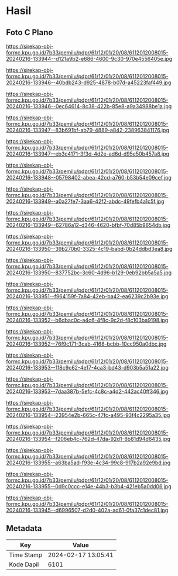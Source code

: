 # Hasil

## Foto C Plano

https://sirekap-obj-formc.kpu.go.id/7b33/pemilu/pdpr/61/12/01/20/08/6112012008015-20240216-133944--d121a9b2-e686-4600-9c30-970e4556405e.jpg

https://sirekap-obj-formc.kpu.go.id/7b33/pemilu/pdpr/61/12/01/20/08/6112012008015-20240216-133946--40bdb243-d925-4878-b07d-a45223faf449.jpg

https://sirekap-obj-formc.kpu.go.id/7b33/pemilu/pdpr/61/12/01/20/08/6112012008015-20240216-133946--0ec64614-8c38-422b-85e8-a9a34988be1a.jpg

https://sirekap-obj-formc.kpu.go.id/7b33/pemilu/pdpr/61/12/01/20/08/6112012008015-20240216-133947--83b691bf-ab79-4889-a842-238963841176.jpg

https://sirekap-obj-formc.kpu.go.id/7b33/pemilu/pdpr/61/12/01/20/08/6112012008015-20240216-133947--eb3c4171-3f3d-4d2e-ad6d-d95e50b457a8.jpg

https://sirekap-obj-formc.kpu.go.id/7b33/pemilu/pdpr/61/12/01/20/08/6112012008015-20240216-133948--05798402-abea-42cd-a760-b53b54e09cef.jpg

https://sirekap-obj-formc.kpu.go.id/7b33/pemilu/pdpr/61/12/01/20/08/6112012008015-20240216-133949--a0a27fe7-3aa6-42f2-abdc-49fefb4a1c5f.jpg

https://sirekap-obj-formc.kpu.go.id/7b33/pemilu/pdpr/61/12/01/20/08/6112012008015-20240216-133949--62786a12-d346-4620-bfbf-70d85b9654db.jpg

https://sirekap-obj-formc.kpu.go.id/7b33/pemilu/pdpr/61/12/01/20/08/6112012008015-20240216-133950--39b270b0-3325-4c19-babd-0b24ddbd3ea8.jpg

https://sirekap-obj-formc.kpu.go.id/7b33/pemilu/pdpr/61/12/01/20/08/6112012008015-20240216-133950--837752bc-3c60-4d96-b129-0eb92bb5a5a5.jpg

https://sirekap-obj-formc.kpu.go.id/7b33/pemilu/pdpr/61/12/01/20/08/6112012008015-20240216-133951--f964159f-7a84-42eb-ba42-ea6239c2b93e.jpg

https://sirekap-obj-formc.kpu.go.id/7b33/pemilu/pdpr/61/12/01/20/08/6112012008015-20240216-133952--b6dbac0c-a4c6-4f8c-9c2d-f8c103ba9198.jpg

https://sirekap-obj-formc.kpu.go.id/7b33/pemilu/pdpr/61/12/01/20/08/6112012008015-20240216-133952--76f9c171-3cab-4168-bcbb-10cc950a0dbc.jpg

https://sirekap-obj-formc.kpu.go.id/7b33/pemilu/pdpr/61/12/01/20/08/6112012008015-20240216-133953--1f8c9c62-4e17-4ca3-bd43-d903b5a51a22.jpg

https://sirekap-obj-formc.kpu.go.id/7b33/pemilu/pdpr/61/12/01/20/08/6112012008015-20240216-133953--7daa387b-5efc-4c8c-a4d2-442ac40ff346.jpg

https://sirekap-obj-formc.kpu.go.id/7b33/pemilu/pdpr/61/12/01/20/08/6112012008015-20240216-133954--23954e2b-665c-47fc-a495-93f4c2295a35.jpg

https://sirekap-obj-formc.kpu.go.id/7b33/pemilu/pdpr/61/12/01/20/08/6112012008015-20240216-133954--f206eb4c-762d-47da-92d1-8b81d94d6435.jpg

https://sirekap-obj-formc.kpu.go.id/7b33/pemilu/pdpr/61/12/01/20/08/6112012008015-20240216-133955--a63ba5ad-f93e-4c34-99c8-917b2a92e9bd.jpg

https://sirekap-obj-formc.kpu.go.id/7b33/pemilu/pdpr/61/12/01/20/08/6112012008015-20240216-133955--0d9c0ccc-e14e-44b3-b3b4-421eb5a0dd06.jpg

https://sirekap-obj-formc.kpu.go.id/7b33/pemilu/pdpr/61/12/01/20/08/6112012008015-20240216-133945--d6996507-d2d0-402a-ad61-0fa37c1dec81.jpg


## Metadata

| Key        | Value               |
| ---------- | ------------------- |
| Time Stamp | 2024-02-17 13:05:41 |
| Kode Dapil | 6101                |



